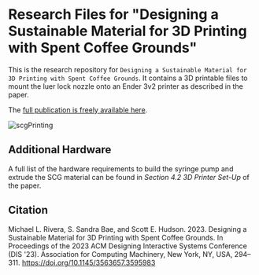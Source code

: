 # Research Files for "Designing a Sustainable Material for 3D Printing with Spent Coffee Grounds"

This is the research repository for `Designing a Sustainable Material for 3D Printing with Spent Coffee Grounds`. It contains a 3D printable files to mount the luer lock nozzle onto an Ender 3v2 printer as described in the paper. 

The [full publication is freely available here](https://utilityresearchlab.org/assets/research/coffee-3d-printing/dis23-coffee-3d-printing.pdf).

![scgPrinting]

## Additional Hardware
A full list of the hardware requirements to build the syringe pump and extrude the SCG material can be found in *Section 4.2 3D Printer Set-Up* of the paper.


## Citation
Michael L. Rivera, S. Sandra Bae, and Scott E. Hudson. 2023. Designing a Sustainable Material for 3D Printing with Spent Coffee Grounds. In Proceedings of the 2023 ACM Designing Interactive Systems Conference (DIS '23). Association for Computing Machinery, New York, NY, USA, 294–311. https://doi.org/10.1145/3563657.3595983


[scgPrinting]: https://utilityresearchlab.org/assets/research/coffee-3d-printing/img/teaser_coffee-printing-02.png "Example Objects Printed with SCG Material"

